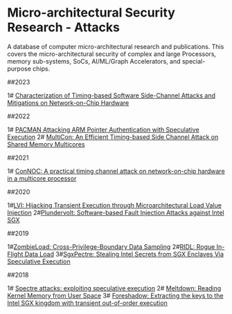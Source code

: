 # Micro-architectural Security Research - Attacks
A database of computer micro-architectural research and publications. This covers the micro-architectural security of complex and large Processors, memory sub-systems, SoCs, AI/ML/Graph Accelerators, and special-purpose chips.

##2023

1# [Characterization of Timing-based Software Side-Channel Attacks and Mitigations on Network-on-Chip Hardware](https://dl.acm.org/doi/abs/10.1145/3585519)

##2022

1# [PACMAN Attacking ARM Pointer Authentication with Speculative Execution](https://pacmanattack.com/)
2# [MultiCon: An Efficient Timing-based Side Channel Attack on Shared Memory Multicores](https://ieeexplore.ieee.org/abstract/document/9978454)

##2021

1# [ConNOC: A practical timing channel attack on network-on-chip hardware in a multicore processor](https://ieeexplore.ieee.org/abstract/document/9702280)

##2020

1#[LVI: Hijacking Transient Execution through Microarchitectural Load Value Injection](https://ieeexplore.ieee.org/abstract/document/9152763)
2#[Plundervolt: Software-based Fault Injection Attacks against Intel SGX](https://ieeexplore.ieee.org/abstract/document/9152636)

##2019

1#[ZombieLoad: Cross-Privilege-Boundary Data Sampling](https://dl.acm.org/doi/abs/10.1145/3319535.3354252)
2#[RIDL: Rogue In-Flight Data Load](https://ieeexplore.ieee.org/abstract/document/8835281)
3#[SgxPectre: Stealing Intel Secrets from SGX Enclaves Via Speculative Execution](https://ieeexplore.ieee.org/abstract/document/8806740)

##2018

1# [Spectre attacks: exploiting speculative execution](https://meltdownattack.com/)
2# [Meltdown: Reading Kernel Memory from User Space](https://meltdownattack.com/)
3# [Foreshadow: Extracting the keys to the Intel SGX kingdom with transient out-of-order execution](https://www.usenix.org/conference/usenixsecurity18/presentation/bulck)
